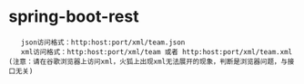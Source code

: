 # spring-boot-rest
 ~~~ spring-boot项目集成rest接口，支持json和xml格式访问
    json访问格式：http:host:port/xml/team.json
    xml访问格式：http:host:port/xml/team 或者 http:host:port/xml/team.xml
 (注意：请在谷歌浏览器上访问xml，火狐上出现xml无法展开的现象，判断是浏览器问题，与接口无关)
